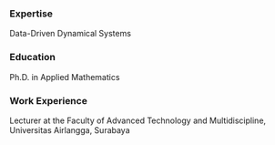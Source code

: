 ### Expertise 
Data-Driven Dynamical Systems


### Education
Ph.D. in Applied Mathematics


### Work Experience
Lecturer at the Faculty of Advanced Technology and Multidiscipline, Universitas Airlangga, Surabaya
